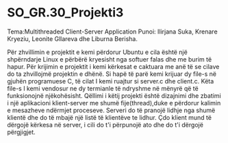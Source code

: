 # SO_GR.30_Projekti3
Tema:Multithreaded Client-Server Application
Punoi: Ilirjana Suka, Krenare Kryeziu, Leonite Gllareva dhe Liburna Berisha.

Për zhvillimin e projektit e kemi përdorur Ubuntu e cila është një shpërndarje Linux e përbërë kryesisht nga softuer falas dhe me burim të hapur.
Për krijimin  e projektit i kemi kërkesat e caktuara me anë të se cilave do ta zhvillojmë projektin e dhënë. 
Si hapë të parë kemi krijuar dy file-s në gjuhën programuese C, të cilat I kemi ruajtur si server.c dhe client.c.
Këta file-s I kemi vendosur ne dy termianle të ndryshme në mënyrë që të funksionojnë njëkohësisht.
Qëllimi i këtij projekti është dizajnimi dhe zbatimi i një aplikacioni klient-server me shumë fije(thread),duke e përdorur 
kalimin e mesazheve ndërmjet proceseve.
Serveri do të pranojë lidhje nga shumë klientë dhe do të mbajë një listë të  klientëve te lidhur. Çdo klient mund 
të dërgojë kërkesa në server, i cili do t'i përpunojë ato dhe do t'i dërgojë përgjigjet.

